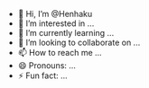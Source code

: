 - 👋 Hi, I’m @Henhaku
- 👀 I’m interested in ...
- 🌱 I’m currently learning ...
- 💞️ I’m looking to collaborate on ...
- 📫 How to reach me ...
- 😄 Pronouns: ...
- ⚡ Fun fact: ...

<!---
Henhaku/Henhaku is a ✨ special ✨ repository because its `README.md` (this file) appears on your GitHub profile.
You can click the Preview link to take a look at your changes.
--->
